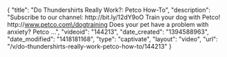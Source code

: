 {
    "title": "Do Thundershirts Really Work?: Petco How-To",
    "description": "Subscribe to our channel: http:\/\/bit.ly\/12dY9oO Train your dog with Petco! http:\/\/www.petco.com\/dogtraining Does your pet have a problem with anxiety? Petco ...",
    "videoid": "144213",
    "date_created": "1394588963",
    "date_modified": "1418181168",
    "type": "captivate",
    "layout": "video",
    "url": "\/v\/do-thundershirts-really-work-petco-how-to\/144213"
}